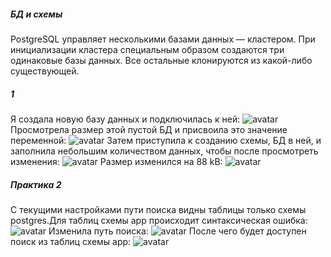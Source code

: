 ##### БД и схемы
PostgreSQL управляет несколькими базами данных — кластером. При инициализации кластера специальным образом создаются три одинаковые базы данных. Все остальные клонируются из какой-либо существующей.
##### 1
Я создала новую базу данных и подключилась к ней:
![avatar](https://sun9-70.userapi.com/impg/O87lhak1NXhuLZJGj_FKKEWxlRSsxYVesofvjw/gHLjBW99dOQ.jpg?size=532x94&quality=96&sign=a4aadf32419c3dac327b9b0bc5796b53&type=album)
Просмотрела размер этой пустой БД и присвоила это значение переменной:
![avatar](https://sun9-68.userapi.com/impg/G440QlMwxguVEamE9CJqK1fMYL0xD0FDhModAQ/1rhaJAN2liI.jpg?size=597x107&quality=96&sign=a42b0ce6d2ca56e639035da8018a1aa2&type=album)
Затем приступила к созданию схемы, БД в ней, и заполнила небольшим количеством данных, чтобы после просмотреть изменения:
![avatar](https://sun9-48.userapi.com/impg/cVZiBYxxBnMqeobxPhkNFvyLjdJ7vyauG44hMw/UZcFjsJWrQw.jpg?size=579x297&quality=96&sign=2352ce8192e042618568b3021e8db3a8&type=album)
Размер изменился на 88 kB:
![avatar](https://sun9-58.userapi.com/impg/AxEh2eFrRi_rejaJuyu_0jKUqXubiSDXRJ8p8g/7mh8TeQBstc.jpg?size=686x188&quality=96&sign=7def5a4de174db56d20e4ea2ecd638a6&type=album)
##### Практика 2
С текущими настройками пути поиска видны таблицы только схемы postgres.Для таблиц схемы app происходит синтаксическая ошибка:
![avatar](https://sun9-77.userapi.com/impg/qw7XPVLphHz4r1XBQpzM5vLG5LOwjLCE9LA80Q/H6WqAV9slU8.jpg?size=499x250&quality=96&sign=2eac4b6e22ebe1d1914000a56c683345&type=album)
Изменила путь поиска:
![avatar](https://sun9-16.userapi.com/impg/ZDoMNA5lYduVSLKyJEagrUYBwkzoRrv_bDJGqw/MDNPei7k1Xk.jpg?size=647x73&quality=96&sign=8d2cfc6adca92b38866a278ba0ad0cf5&type=album)
После чего будет доступен поиск из таблиц схемы app:
![avatar](https://sun9-65.userapi.com/impg/T2jyhT0APM-UjTr7ylUxibQHeFCacJ56WlWAgg/zQzGrXr1Hyo.jpg?size=604x205&quality=96&sign=0cb2b2e19e6a9d4f8d602c4d0ae2ce82&type=album)
